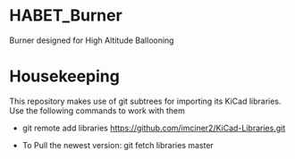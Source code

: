 HABET_Burner
============

Burner designed for High Altitude Ballooning

Housekeeping
============
This repository makes use of git subtrees for importing its KiCad libraries. Use the following commands to work with them
* git remote add libraries https://github.com/imciner2/KiCad-Libraries.git

* To Pull the newest version: git fetch libraries master

